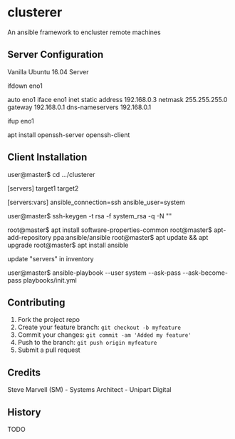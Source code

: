 # clusterer
An ansible framework to encluster remote machines

## Server Configuration

Vanilla Ubuntu 16.04 Server

ifdown eno1

auto eno1
iface eno1 inet static
	address 192.168.0.3
	netmask 255.255.255.0
	gateway 192.168.0.1
	dns-nameservers 192.168.0.1

ifup eno1

apt install openssh-server openssh-client

## Client Installation

user@master$ cd .../clusterer

[servers]
target1
target2

[servers:vars]
ansible_connection=ssh
ansible_user=system

user@master$ ssh-keygen -t rsa -f system_rsa  -q -N ""

root@master$ apt install software-properties-common
root@master$ apt-add-repository ppa:ansible/ansible
root@master$ apt update && apt upgrade
root@master$ apt install ansible

update "servers" in inventory

user@master$ ansible-playbook --user system --ask-pass --ask-become-pass playbooks/init.yml


## Contributing

1. Fork the project repo
2. Create your feature branch: `git checkout -b myfeature`
3. Commit your changes: `git commit -am 'Added my feature'`
4. Push to the branch: `git push origin myfeature`
5. Submit a pull request

## Credits

Steve Marvell (SM) - Systems Architect - Unipart Digital

## History

TODO

